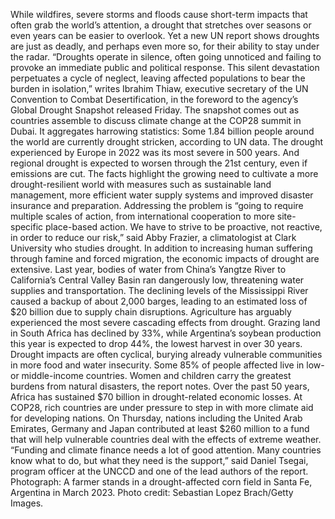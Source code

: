 While wildfires, severe storms and floods cause short-term impacts that often grab the world’s attention, a drought that stretches over seasons or even years can be easier to overlook. Yet a new UN report shows droughts are just as deadly, and perhaps even more so, for their ability to stay under the radar.
“Droughts operate in silence, often going unnoticed and failing to provoke an immediate public and political response. This silent devastation perpetuates a cycle of neglect, leaving affected populations to bear the burden in isolation,” writes Ibrahim Thiaw, executive secretary of the UN Convention to Combat Desertification, in the foreword to the agency’s Global Drought Snapshot released Friday.
The snapshot comes out as countries assemble to discuss climate change at the COP28 summit in Dubai. It aggregates harrowing statistics: Some 1.84 billion people around the world are currently drought stricken, according to UN data. The drought experienced by Europe in 2022 was its most severe in 500 years. And regional drought is expected to worsen through the 21st century, even if emissions are cut.
The facts highlight the growing need to cultivate a more drought-resilient world with measures such as sustainable land management, more efficient water supply systems and improved disaster insurance and preparation.
Addressing the problem is “going to require multiple scales of action, from international cooperation to more site-specific place-based action. We have to strive to be proactive, not reactive, in order to reduce our risk,” said Abby Frazier, a climatologist at Clark University who studies drought.
In addition to increasing human suffering through famine and forced migration, the economic impacts of drought are extensive. Last year, bodies of water from China’s Yangtze River to California’s Central Valley Basin ran dangerously low, threatening water supplies and transportation. The declining levels of the Mississippi River caused a backup of about 2,000 barges, leading to an estimated loss of $20 billion due to supply chain disruptions.
Agriculture has arguably experienced the most severe cascading effects from drought. Grazing land in South Africa has declined by 33%, while Argentina’s soybean production this year is expected to drop 44%, the lowest harvest in over 30 years.
Drought impacts are often cyclical, burying already vulnerable communities in more food and water insecurity. Some 85% of people affected live in low- or middle-income countries. Women and children carry the greatest burdens from natural disasters, the report notes. Over the past 50 years, Africa has sustained $70 billion in drought-related economic losses.
At COP28, rich countries are under pressure to step in with more climate aid for developing nations. On Thursday, nations including the United Arab Emirates, Germany and Japan contributed at least $260 million to a fund that will help vulnerable countries deal with the effects of extreme weather.
“Funding and climate finance needs a lot of good attention. Many countries know what to do, but what they need is the support,” said Daniel Tsegai, program officer at the UNCCD and one of the lead authors of the report.
Photograph: A farmer stands in a drought-affected corn field in Santa Fe, Argentina in March 2023. Photo credit: Sebastian Lopez Brach/Getty Images.